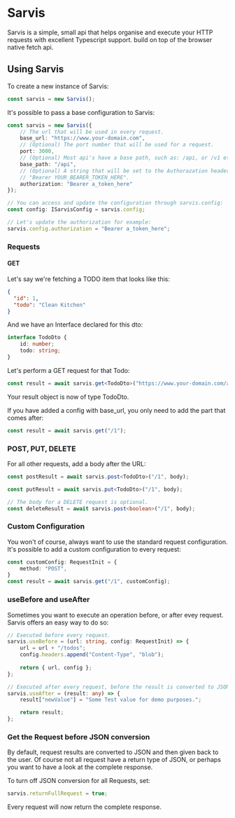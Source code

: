 # Sarvis

Sarvis is a simple, small api that helps organise and execute your HTTP requests with excellent Typescript support. build on top of the browser native fetch api.

## Using Sarvis

To create a new instance of Sarvis:
```ts
const sarvis = new Sarvis();
```

It's possible to pass a base configuration to Sarvis:

```ts
const sarvis = new Sarvis({
    // The url that will be used in every request.
    base_url: "https://www.your-domain.com",
    // (Optional) The port number that will be used for a request.
    port: 3000,
    // (Optional) Most api's have a base path, such as: /api, or /v1 etc.
    base_path: "/api",
    // (Optional) A string that will be set to the Authorazation header on every request, for example:
    // "Bearer YOUR_BEARER_TOKEN_HERE".
    authorization: "Bearer a_token_here"
});

// You can access and update the configuration through sarvis.config:
const config: ISarvisConfig = sarvis.config;

// Let's update the authorization for example:
sarvis.config.authorization = "Bearer a_token_here";
```

### Requests

#### GET

Let's say we're fetching a TODO item that looks like this:

```json
{
  "id": 1,
  "todo": "Clean Kitchen" 
}
```

And we have an Interface declared for this dto:

```ts
interface TodoDto {
    id: number;
    todo: string;
}
```

Let's perform a GET request for that Todo:

```ts
const result = await sarvis.get<TodoDto>("https://www.your-domain.com/api/1");
```

Your result object is now of type TodoDto.

If you have added a config with base_url, you only need to add the part that comes after:

```ts
const result = await sarvis.get("/1");
```

### POST, PUT, DELETE

For all other requests, add a body after the URL:

```ts
const postResult = await sarvis.post<TodoDto>("/1", body);

const putResult = await sarvis.put<TodoDto>("/1", body);

// The body for a DELETE request is optional.
const deleteResult = await sarvis.post<boolean>("/1", body);
```

### Custom Configuration

You won't of course, always want to use the standard request configuration.
It's possible to add a custom configuration to every request:

```ts
const customConfig: RequestInit = {
    method: "POST",
}
const result = await sarvis.get("/1", customConfig);
```

### useBefore and useAfter

Sometimes you want to execute an operation before, or after evey request.<br />
Sarvis offers an easy way to do so:

```ts
// Executed before every request.
sarvis.useBefore = (url: string, config: RequestInit) => {
    url = url + "/todos";
    config.headers.append("Content-Type", "blob");
    
    return { url, config };
};

// Executed after every request, before the result is converted to JSON
sarvis.useAfter = (result: any) => {
    result["newValue"] = "Some Test value for demo purposes.";

    return result;
};
```

### Get the Request before JSON conversion

By default, request results are converted to JSON and then given back to the user.
Of course not all request have a return type of JSON, or perhaps you want to have a look at the complete response.

To turn off JSON conversion for all Requests, set:

```ts
sarvis.returnFullRequest = true;
```

Every request will now return the complete response.